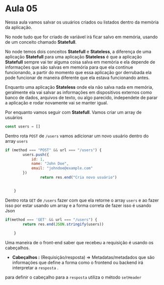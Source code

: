 # Aula 05

Nessa aula vamos salvar os usuários criados ou listados dentro da memòria da aplicação. 

No node tudo que for criado de variável irá ficar salvo em memória, usando de um conceito chamado **Statefull**. 

No node temos dois conceitos **Statefull** e **Stateless**, a diferença de uma aplicação **Statefull** para uma aplicação **Stateless** é que a aplicação **Statefull** sempre vai ter alguma coisa salva em memòria e ela depende de informações que são salvas em memória para que ela continue funcionando, a partir do momento que essa aplicação gor derrubada ela pode funcionar de maneira diferente que ela estava funcionando antes.

Enquanto uma aplicação **Stateless** onde ela não salva nada em memória, geralmente ela vai salvar as informações em dispositivos externos como banco de dados, arquivos de texto, ou algo parecido, independete de parar a aplicação e rodar novamente vai se manter igual.

Por enquanto vamos seguir com **Statefull**. Vamos criar um array de usuários
```js
const users = []
```

Dentro rota `POST` de `/users` vamos adicionar um novo usuário dentro do array `users`
```js
if (method === "POST" && url === "/users") {
        users.push({
            id: 1,
            name: "John Doe",
			email: "johndoe@example.com"
        })
                return res.end("Cria novo usuário")
        

    }
```

Dentro rota `GET` de `/users` fazer com que ela retorne o array `users` e ao fazer isso por estar usando um array e a forma correta de fazer isso é usando Json
```js
if(method === 'GET' && url === "/users") {
        return res.end(JSON.stringify(users))
		
    }
```

Uma maneira de o front-end saber que recebeu a requisição é usando os cabeçalhos.

- **Cabeçalhos :** (Requisição/resposta) => Metadatas/metadados que são informaçöes que define a forma como o frontend ou backend irá interpretar a `resposta` .

para definir o cabeçalho para a `resposta` utiliza o método `setHeader`